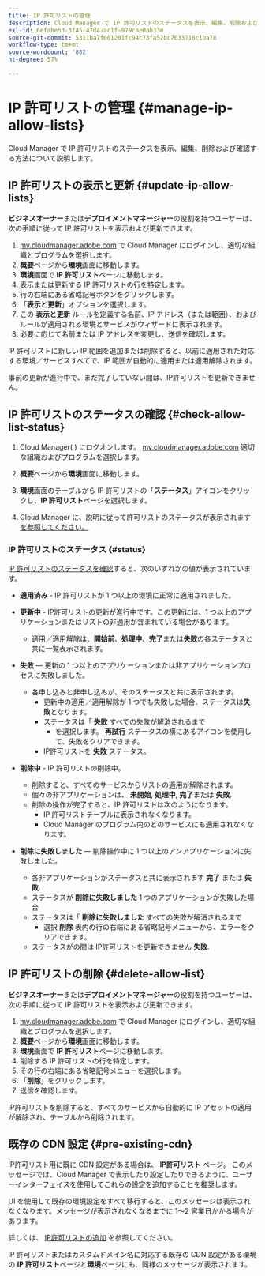 ```yaml
---
title: IP 許可リストの管理
description: Cloud Manager で IP 許可リストのステータスを表示、編集、削除および確認する方法について説明します。
exl-id: 6efabe53-3f45-47d4-ac1f-979cae0ab33e
source-git-commit: 5311ba7f001201fc94c73fa52bc7033716c1ba78
workflow-type: tm+mt
source-wordcount: '802'
ht-degree: 57%

---
```


# IP 許可リストの管理 {#manage-ip-allow-lists}

Cloud Manager で IP 許可リストのステータスを表示、編集、削除および確認する方法について説明します。

## IP 許可リストの表示と更新 {#update-ip-allow-lists}

**ビジネスオーナー**&#x200B;または&#x200B;**デプロイメントマネージャー**&#x200B;の役割を持つユーザーは、次の手順に従って IP 許可リストを表示および更新できます。

1. [my.cloudmanager.adobe.com](https://my.cloudmanager.adobe.com/) で Cloud Manager にログインし、適切な組織とプログラムを選択します。
1. **概要**&#x200B;ページから&#x200B;**環境**&#x200B;画面に移動します。
1. **環境**&#x200B;画面で **IP 許可リスト**&#x200B;ページに移動します。
1. 表示または更新する IP 許可リストの行を特定します。
1. 行の右端にある省略記号ボタンをクリックします。
1. 「**表示と更新**」オプションを選択します。
1. この **表示と更新** ルールを定義する名前、IP アドレス（または範囲）、およびルールが適用される環境とサービスがウィザードに表示されます。
1. 必要に応じて名前または IP アドレスを変更し、送信を確認します。

IP 許可リストに新しい IP 範囲を追加または削除すると、以前に適用された対応する環境／サービスすべてで、IP 範囲が自動的に適用または適用解除されます。

事前の更新が進行中で、まだ完了していない間は、IP許可リストを更新できません。

## IP 許可リストのステータスの確認 {#check-allow-list-status}

1. Cloud Manager( ) にログオンします。 [my.cloudmanager.adobe.com](https://my.cloudmanager.adobe.com/) 適切な組織およびプログラムを選択します。

1. **概要**&#x200B;ページから&#x200B;**環境**&#x200B;画面に移動します。

1. **環境**&#x200B;画面のテーブルから IP 許可リストの「**ステータス**」アイコンをクリックし、**IP 許可リスト**&#x200B;ページを選択します。

1. Cloud Manager に、説明に従って許可リストのステータスが表示されます [を参照してください。](#status)

### IP 許可リストのステータス {#status}

[IP 許可リストのステータスを確認](#check-allow-list-status)すると、次のいずれかの値が表示されています。

* **適用済み** - IP 許可リストが 1 つ以上の環境に正常に適用されました。

* **更新中** - IP許可リストの更新が進行中です。この更新には、1 つ以上のアプリケーションまたはリストの非適用が含まれている場合があります。

   * 適用／適用解除は、**開始前**、**処理中**、**完了**&#x200B;または&#x200B;**失敗**&#x200B;の各ステータスと共に一覧表示されます。

* **失敗**  — 更新の 1 つ以上のアプリケーションまたは非アプリケーションプロセスに失敗しました。
   * 各申し込みと非申し込みが、そのステータスと共に表示されます。
      * 更新中の適用／適用解除が 1 つでも失敗した場合、ステータスは&#x200B;**失敗**&#x200B;となります。
      * ステータスは「 **失敗** すべての失敗が解消されるまで
         * を選択します。 **再試行** ステータスの横にあるアイコンを使用して、失敗をクリアできます。
      * IP許可リストを **失敗** ステータス。

* **削除中** - IP 許可リストの削除中。
   * 削除すると、すべてのサービスからリストの適用が解除されます。
   * 個々の非アプリケーションは、 **未開始**, **処理中**, **完了**&#x200B;または **失敗**.
   * 削除の操作が完了すると、IP 許可リストは次のようになります。
      * IP 許可リストテーブルに表示されなくなります。
      * Cloud Manager のプログラム内のどのサービスにも適用されなくなります。

* **削除に失敗しました**  — 削除操作中に 1 つ以上のアンアプリケーションに失敗しました。

   * 各非アプリケーションがステータスと共に表示されます **完了** または **失敗**.
   * ステータスが **削除に失敗しました** 1 つのアプリケーションが失敗した場合
   * ステータスは「 **削除に失敗しました** すべての失敗が解消されるまで
      * 選択 **削除** 表内の行の右端にある省略記号メニューから、エラーをクリアできます。
   * ステータスがの間は IP許可リストを更新できません **失敗**.

## IP 許可リストの削除 {#delete-allow-list}

**ビジネスオーナー**&#x200B;または&#x200B;**デプロイメントマネージャー**&#x200B;の役割を持つユーザーは、次の手順に従って IP 許可リストを表示および更新できます。

1. [my.cloudmanager.adobe.com](https://my.cloudmanager.adobe.com/) で Cloud Manager にログインし、適切な組織とプログラムを選択します。
1. **概要**&#x200B;ページから&#x200B;**環境**&#x200B;画面に移動します。
1. **環境**&#x200B;画面で **IP 許可リスト**&#x200B;ページに移動します。
1. 削除する IP 許可リストの行を特定します。
1. その行の右端にある省略記号メニューを選択します。
1. 「**削除**」をクリックします。
1. 送信を確認します。

IP許可リストを削除すると、すべてのサービスから自動的に IP アセットの適用が解除され、テーブルから削除されます。

## 既存の CDN 設定 {#pre-existing-cdn}

IP許可リスト用に既に CDN 設定がある場合は、 **IP許可リスト** ページ。 このメッセージでは、Cloud Manager で表示したり設定したりできるように、ユーザーインターフェイスを使用してこれらの設定を追加することを推奨します。

UI を使用して既存の環境設定をすべて移行すると、このメッセージは表示されなくなります。メッセージが表示されなくなるまでに 1～2 営業日かかる場合があります。

詳しくは、 [IP許可リストの追加](/help/implementing/cloud-manager/ip-allow-lists/add-ip-allow-lists.md) を参照してください。

IP 許可リストまたはカスタムドメイン名に対応する既存の CDN 設定がある環境の **IP 許可リスト**&#x200B;ページと&#x200B;**環境**&#x200B;ページにも、同様のメッセージが表示されます。
